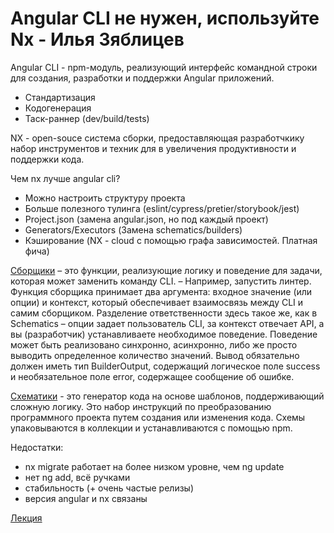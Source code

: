 # Angular CLI не нужен, используйте Nx - Илья Зяблицев

Angular CLI - npm-модуль, реализующий интерфейс командной строки для создания, разработки и поддержки Angular приложений.
* Стандартизация
* Кодогенерация
* Таск-раннер (dev/build/tests)

NX - open-souce система сборки, предоставляющая разработчкику набор инструментов и техник для в увеличения продуктивности и поддержки кода. 

Чем nx лучше angular cli?
* Можно настроить структуру проекта
* Больше полезного тулинга (eslint/cypress/pretier/storybook/jest)
* Project.json (замена angular.json, но под каждый проект)
* Generators/Executors (Замена schematics/builders)
* Кэширование (NX - cloud с помощью графа зависимостей. Платная фича)

[Сборщики](https://habr.com/ru/articles/450746) – это функции, реализующие логику и поведение для задачи, которая может заменить команду CLI. – Например, запустить линтер. Функция сборщика принимает два аргумента: входное значение (или опции) и контекст, который обеспечивает взаимосвязь между CLI и самим сборщиком. Разделение ответственности здесь такое же, как в Schematics – опции задает пользователь CLI, за контекст отвечает API, а вы (разработчик) устанавливаете необходимое поведение. Поведение может быть реализовано синхронно, асинхронно, либо же просто выводить определенное количество значений. Вывод обязательно должен иметь тип BuilderOutput, содержащий логическое поле success и необязательное поле error, содержащее сообщение об ошибке.

[Схематики](https://habr.com/ru/articles/469509) - это генератор кода на основе шаблонов, поддерживающий сложную логику. Это набор инструкций по преобразованию программного проекта путем создания или изменения кода. Схемы упаковываются в коллекции и устанавливаются с помощью npm.

Недостатки:
* nx migrate работает на более низком уровне, чем ng update
* нет ng add, всё ручками
* стабильность (+ очень частые релизы)
* версия angular и nx связаны

[Лекция](https://www.youtube.com/watch?v=d4h-pBUXdaM)
